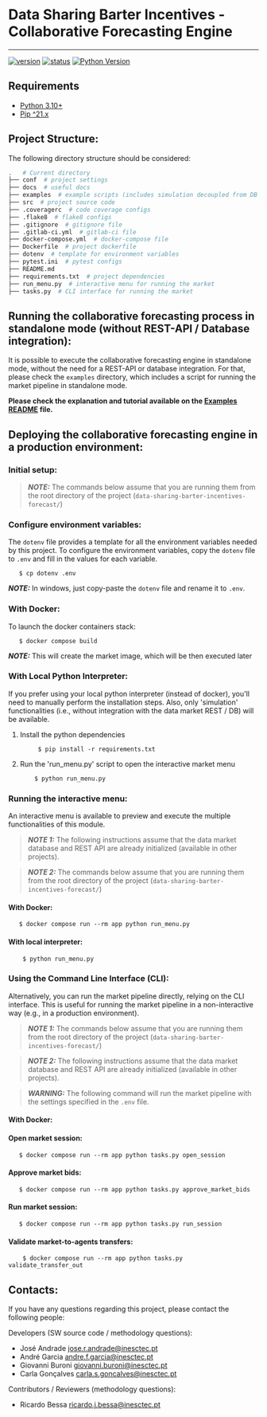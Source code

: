 # Data Sharing Barter Incentives - Collaborative Forecasting Engine

-----------------------------------------------------

[![version](https://img.shields.io/badge/version-0.0.1-blue.svg)]()
[![status](https://img.shields.io/badge/status-development-yellow.svg)]()
[![Python Version](https://img.shields.io/badge/python-3.12-blue.svg)](https://www.python.org/downloads/release/python-360/)

## Requirements

* [Python 3.10+](https://www.python.org/downloads/)
* [Pip ^21.x](https://pypi.org/project/pip/)

## Project Structure:

The following directory structure should be considered:

``` bash
.   # Current directory
├── conf  # project settings
├── docs  # useful docs
├── examples  # example scripts (includes simulation decoupled from DB + REST)
├── src  # project source code
├── .coveragerc  # code coverage configs
├── .flake8  # flake8 configs
├── .gitignore  # gitignore file
├── .gitlab-ci.yml  # gitlab-ci file
├── docker-compose.yml  # docker-compose file
├── Dockerfile  # project dockerfile
├── dotenv  # template for environment variables
├── pytest.ini  # pytest configs
├── README.md
├── requirements.txt  # project dependencies
├── run_menu.py  # interactive menu for running the market
├── tasks.py  # CLI interface for running the market
```

## Running the collaborative forecasting process in standalone mode (without REST-API / Database integration):

It is possible to execute the collaborative forecasting engine in standalone mode, without the need for a REST-API or database integration.
For that, please check the `examples` directory, which includes a script for running the market pipeline in standalone mode.

**Please check the explanation and tutorial available on the [Examples README](examples/simulator_no_api/README.md) file.**


## Deploying the collaborative forecasting engine in a production environment:

### Initial setup:

> **_NOTE:_**  The commands below assume that you are running them from the root directory of the project (`data-sharing-barter-incentives-forecast/`)


### Configure environment variables:

The `dotenv` file provides a template for all the environment variables needed by this project. 
To configure the environment variables, copy the `dotenv` file to `.env` and fill in the values for each variable.

```shell
   $ cp dotenv .env
```

**_NOTE:_** In windows, just copy-paste the `dotenv` file and rename it to `.env`.


### With Docker:

To launch the docker containers stack:

```shell
   $ docker compose build
```

**_NOTE:_**  This will create the market image, which will be then executed later


### With Local Python Interpreter:

If you prefer using your local python interpreter (instead of docker), you'll need to manually perform the installation steps.
Also, only 'simulation' functionalities (i.e., without integration with the data market REST / DB) will be available.

1. Install the python dependencies
   ```shell
        $ pip install -r requirements.txt
   ```

2. Run the 'run_menu.py' script to open the interactive market menu
    ```shell
        $ python run_menu.py
    ```

### Running the interactive menu:

An interactive menu is available to preview and execute the multiple functionalities of this module.

> **_NOTE 1:_**  The following instructions assume that the data market database and REST API are already initialized (available in other projects).

> **_NOTE 2:_**  The commands below assume that you are running them from the root directory of the project (`data-sharing-barter-incentives-forecast/`)

#### With Docker:

```shell
   $ docker compose run --rm app python run_menu.py
```

#### With local interpreter:
    
```shell
    $ python run_menu.py
  ```

### Using the Command Line Interface (CLI):

Alternatively, you can run the market pipeline directly, relying on the CLI interface. 
This is useful for running the market pipeline in a non-interactive way (e.g., in a production environment).

> **_NOTE 1:_**  The commands below assume that you are running them from the root directory of the project (`data-sharing-barter-incentives-forecast/`)

> **_NOTE 2:_**  The following instructions assume that the data market database and REST API are already initialized (available in other projects).

> **_WARNING:_**  The following command will run the market pipeline with the settings specified in the `.env` file.

#### With Docker:

#### Open market session:

```shell
   $ docker compose run --rm app python tasks.py open_session
```

#### Approve market bids:

```shell
   $ docker compose run --rm app python tasks.py approve_market_bids
```

#### Run market session:

 ```shell
    $ docker compose run --rm app python tasks.py run_session
 ```

#### Validate market-to-agents transfers:

```shell
    $ docker compose run --rm app python tasks.py validate_transfer_out
 ```


## Contacts:

If you have any questions regarding this project, please contact the following people:

Developers (SW source code / methodology questions):
  - José Andrade <jose.r.andrade@inesctec.pt>
  - André Garcia <andre.f.garcia@inesctec.pt>
  - Giovanni Buroni <giovanni.buroni@inesctec.pt>
  - Carla Gonçalves <carla.s.goncalves@inesctec.pt>

Contributors / Reviewers (methodology questions):
  - Ricardo Bessa <ricardo.j.bessa@inesctec.pt>

